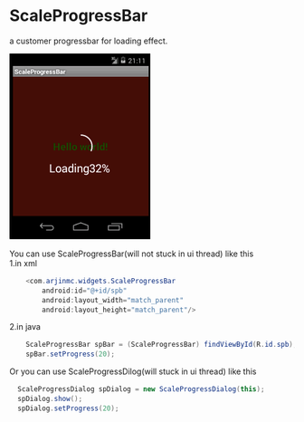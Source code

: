 # ScaleProgressBar
a customer progressbar for loading effect.
  
![image](https://github.com/arjinmc/ScaleProgressBar/blob/master/effect.gif)  
 

You can use ScaleProgressBar(will not stuck in ui thread) like this  
1.in xml 
``` java
    <com.arjinmc.widgets.ScaleProgressBar 
        android:id="@+id/spb"
        android:layout_width="match_parent"
        android:layout_height="match_parent"/>
``` 
2.in java
``` java 
	ScaleProgressBar spBar = (ScaleProgressBar) findViewById(R.id.spb);
	spBar.setProgress(20);
``` 
 
Or you can use ScaleProgressDilog(will stuck in ui thread) like this
``` java
  ScaleProgressDialog spDialog = new ScaleProgressDialog(this);
  spDialog.show();
  spDialog.setProgress(20);
``` 
